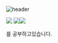 ![header](https://capsule-render.vercel.app/api?type=Slice&color=gradient&height=200&section=header&text=I%20AM&fontSize=90)



<img src="https://img.shields.io/badge/C++-00599C?style=for-the-badge&logo=C%2B%2B&logoColor=white">
<img src="https://img.shields.io/badge/Unreal Engine-0E1128?style=for-the-badge&logo=Unreal Engine&logoColor=white"><img src="https://img.shields.io/badge/Unity-FFFFFF?style=for-the-badge&logo=Unity&logoColor=black">

를 공부하고있습니다.
